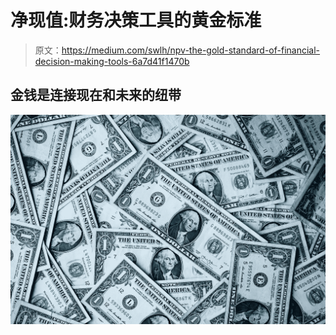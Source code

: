 # 净现值:财务决策工具的黄金标准

> 原文：<https://medium.com/swlh/npv-the-gold-standard-of-financial-decision-making-tools-6a7d41f1470b>

## 金钱是连接现在和未来的纽带

![](img/2a60773ce62522012c0d28528ef9364a.png)